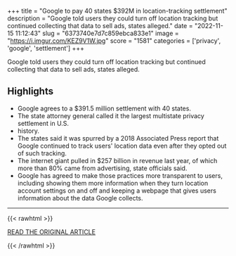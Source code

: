 +++
title = "Google to pay 40 states $392M in location-tracking settlement"
description = "Google told users they could turn off location tracking but continued collecting that data to sell ads, states alleged."
date = "2022-11-15 11:12:43"
slug = "6373740e7d7c859ebca833e1"
image = "https://i.imgur.com/KEZ9V1W.jpg"
score = "1581"
categories = ['privacy', 'google', 'settlement']
+++

Google told users they could turn off location tracking but continued collecting that data to sell ads, states alleged.

## Highlights

- Google agrees to a $391.5 million settlement with 40 states.
- The state attorney general called it the largest multistate privacy settlement in U.S.
- history.
- The states said it was spurred by a 2018 Associated Press report that Google continued to track users' location data even after they opted out of such tracking.
- The internet giant pulled in $257 billion in revenue last year, of which more than 80% came from advertising, state officials said.
- Google has agreed to make those practices more transparent to users, including showing them more information when they turn location account settings on and off and keeping a webpage that gives users information about the data Google collects.

---

{{< rawhtml >}}
  <p class="article-category">
    <a target="_blank" href="https://www.cbsnews.com/news/google-location-tracking-data-william-tong-392-million-settlement/">READ THE ORIGINAL ARTICLE</a>
  </p>
{{< /rawhtml >}}
